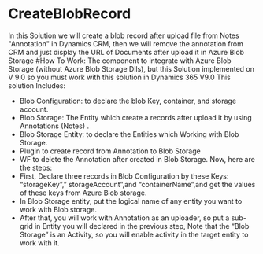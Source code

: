 # CreateBlobRecord
In this Solution we will create a blob record after upload file from Notes "Annotation" in Dynamics CRM, then we will remove the annotation from CRM and just display the URL of Documents after upload it in Azure Blob Storage
#How To Work:
The component to integrate with Azure Blob Storage (without Azure Blob Storage Dlls), but this Solution implemented on V 9.0 so you must work with this solution in Dynamics 365 V9.0
This solution Includes:
-	Blob Configuration: to declare the blob Key, container, and storage account.
-	Blob Storage: The Entity which create a records after upload it by using Annotations (Notes) .
-	Blob Storage Entity: to declare the Entities which Working with Blob Storage.
-	Plugin to create record from Annotation to Blob Storage
-	WF to delete the Annotation after created in Blob Storage.
Now, here are the steps:
-	First, Declare three records in Blob Configuration by these Keys: “storageKey”,” storageAccount”,and “containerName”,and get the values of these keys from Azure Blob storage.
-	In Blob Storage entity, put the logical name of any entity you want to work with Blob storage.
-	After that, you will work with Annotation as an uploader, so put a sub-grid in Entity you will declared in the previous step, Note that the “Blob Storage” is an Activity, so you will enable activity in the target entity to work with it.
